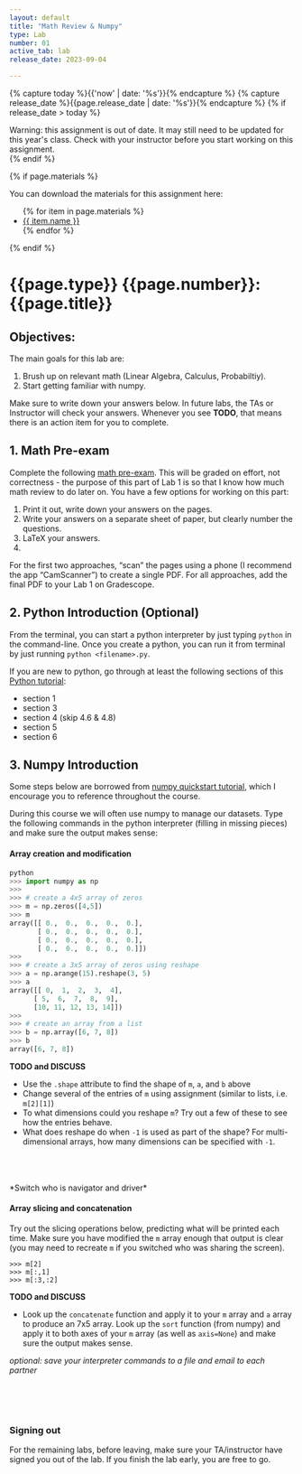 ```yaml
---
layout: default
title: "Math Review & Numpy"
type: Lab
number: 01
active_tab: lab
release_date: 2023-09-04

---
```


<!-- Check whether the assignment is ready to release -->
{% capture today %}{{'now' | date: '%s'}}{% endcapture %}
{% capture release_date %}{{page.release_date | date: '%s'}}{% endcapture %}
{% if release_date > today %} 
<div class="alert alert-danger">
Warning: this assignment is out of date.  It may still need to be updated for this year's class.  Check with your instructor before you start working on this assignment.
</div>
{% endif %}
<!-- End of check whether the assignment is up to date -->


<!-- Check whether the assignment is up to date -->
<!--{% capture this_year %}{{'now' | date: '%Y'}}{% endcapture %}
{% capture due_year %}{{page.due_date | date: '%Y'}}{% endcapture %}
{% if this_year != due_year %} 
<div class="alert alert-danger">
Warning: this assignment is out of date.  It may still need to be updated for this year's class.  Check with your instructor before you start working on this assignment.
</div>
{% endif %}-->
<!-- End of check whether the assignment is up to date -->



{% if page.materials %}
<div class="alert alert-info">
You can download the materials for this assignment here:
<ul>
{% for item in page.materials %}
<li><a href="{{item.url}}">{{ item.name }}</a></li>
{% endfor %}
</ul>

</div>
{% endif %}





{{page.type}} {{page.number}}: {{page.title}}
=============================================================

## Objectives:

The main goals for this lab are:

1. Brush up on relevant math (Linear Algebra, Calculus, Probabiltiy).
2. Start getting familiar with numpy.

Make sure to write down your answers below. In future labs, the TAs or Instructor
will check your answers. Whenever you see **TODO**, that means there is an action item for you to complete.

## 1. Math Pre-exam

Complete the following [math pre-exam]({{site.url}}{{site.baseurl}}labs/lab01/math_pretest.pdf). This will be graded on effort, not correctness - the purpose of this part of Lab 1 is so that I know how much math review to do later on. You have a few options for working on this part:

1. Print it out, write down your answers on the pages.
2. Write your answers on a separate sheet of paper, but clearly number the questions.
3. LaTeX your answers.
4. 
For the first two approaches, “scan” the pages using a phone (I recommend the app “CamScanner”) to create a single PDF. For all approaches, add the final PDF to your Lab 1 on Gradescope.

## 2. Python Introduction (Optional)

From the terminal, you can start a python interpreter by just typing `python` in the command-line. Once you create a python, you can run it from terminal by just running `python <filename>.py`. 

If you are new to python, go through at least the following sections of this [Python tutorial](https://docs.python.org/3/tutorial/):

- section 1
- section 3 
- section 4 (skip 4.6 & 4.8)
- section 5  
- section 6

## 3. Numpy Introduction

Some steps below are borrowed from [numpy quickstart tutorial](https://docs.scipy.org/doc/numpy/user/quickstart.html), which I encourage you to reference throughout the course.

During this course we will often use numpy to manage our datasets. Type the following commands in the python interpreter (filling in missing pieces) and make sure the output makes sense:

#### Array creation and modification

```python
python
>>> import numpy as np
>>>
>>> # create a 4x5 array of zeros
>>> m = np.zeros([4,5])
>>> m
array([[ 0.,  0.,  0.,  0.,  0.],
       [ 0.,  0.,  0.,  0.,  0.],
       [ 0.,  0.,  0.,  0.,  0.],
       [ 0.,  0.,  0.,  0.,  0.]])
>>>
>>> # create a 3x5 array of zeros using reshape
>>> a = np.arange(15).reshape(3, 5)
>>> a
array([[ 0,  1,  2,  3,  4],
      [ 5,  6,  7,  8,  9],
      [10, 11, 12, 13, 14]])
>>>
>>> # create an array from a list
>>> b = np.array([6, 7, 8])
>>> b
array([6, 7, 8])
```

**TODO and DISCUSS**

- Use the `.shape` attribute to find the shape of `m`, `a`, and `b` above
- Change several of the entries of `m` using assignment (similar to lists, i.e. `m[2][1]`)
- To what dimensions could you reshape `m`? Try out a few of these to see how the entries behave.
- What does reshape do when `-1` is used as part of the shape? For multi-dimensional arrays, how many dimensions can be specified with `-1`.

<br>
<br>
<br> 
*Switch who is navigator and driver*

#### Array slicing and concatenation

Try out the slicing operations below, predicting what will be printed each time. Make sure you have modified the `m` array enough that output is clear (you may need to recreate `m` if you switched who was sharing the screen).

```
>>> m[2]
>>> m[:,1]
>>> m[:3,:2]
```

**TODO and DISCUSS**

- Look up the `concatenate` function and apply it to your `m` array and `a` array to produce an 7x5 array.
Look up the `sort` function (from numpy) and apply it to both axes of your `m` array (as well as `axis=None`) and make sure the output makes sense.

*optional: save your interpreter commands to a file and email to each partner*

<br><br><br>

### Signing out
For the remaining labs, before leaving, make sure your TA/instructor have signed you out of the lab. If you finish the lab early, you are free to go.
